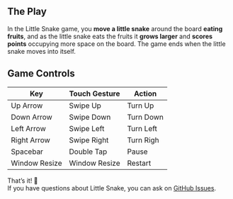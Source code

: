 ## The Play

In the Little Snake game, you **move a little snake** around the board **eating fruits**, and as the little snake eats the fruits it **grows larger** and **scores points** occupying more space on the board. The game ends when the little snake moves into itself.

## Game Controls

| Key           | Touch Gesture | Action    |
| ------------- | ------------- | --------  |
| Up Arrow      | Swipe Up      | Turn Up   |
| Down Arrow    | Swipe Down    | Turn Down |
| Left Arrow    | Swipe Left    | Turn Left |
| Right Arrow   | Swipe Right   | Turn Righ |
| Spacebar      | Double Tap    | Pause     |
| Window Resize | Window Resize | Restart   |

That’s it! :rocket:  
If you have questions about Little Snake, you can ask on [GitHub Issues](https://github.com/guiribmedeiros/little-snake/issues).
